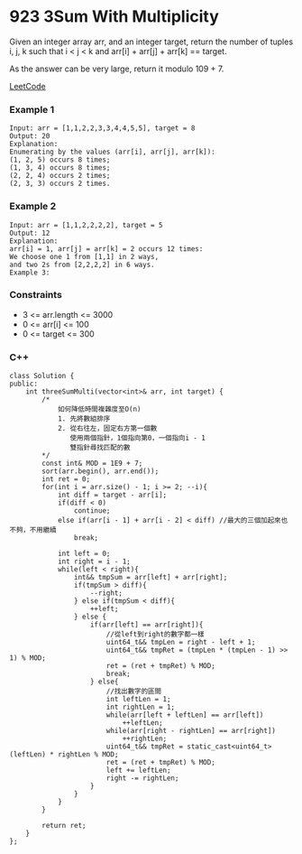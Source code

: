 # 923 3Sum With Multiplicity

Given an integer array arr, and an integer target, return the number of tuples i, j, k such that i < j < k and arr[i] + arr[j] + arr[k] == target.

As the answer can be very large, return it modulo 109 + 7.
 

[LeetCode](https://leetcode.cn/problems/3sum-with-multiplicity/)


### Example 1

```
Input: arr = [1,1,2,2,3,3,4,4,5,5], target = 8
Output: 20
Explanation: 
Enumerating by the values (arr[i], arr[j], arr[k]):
(1, 2, 5) occurs 8 times;
(1, 3, 4) occurs 8 times;
(2, 2, 4) occurs 2 times;
(2, 3, 3) occurs 2 times.
```

### Example 2

```
Input: arr = [1,1,2,2,2,2], target = 5
Output: 12
Explanation: 
arr[i] = 1, arr[j] = arr[k] = 2 occurs 12 times:
We choose one 1 from [1,1] in 2 ways,
and two 2s from [2,2,2,2] in 6 ways.
Example 3:
```

### Constraints

* 3 <= arr.length <= 3000
* 0 <= arr[i] <= 100
* 0 <= target <= 300

### C++ 

```
class Solution {
public:
    int threeSumMulti(vector<int>& arr, int target) {
        /*
            如何降低時間複雜度至O(n)
            1. 先將數組排序
            2. 從右往左，固定右方第一個數
               使用兩個指針，1個指向第0，一個指向i - 1
               雙指針尋找匹配的數
        */
        const int& MOD = 1E9 + 7;
        sort(arr.begin(), arr.end());
        int ret = 0;
        for(int i = arr.size() - 1; i >= 2; --i){
            int diff = target - arr[i];
            if(diff < 0)
                continue;
            else if(arr[i - 1] + arr[i - 2] < diff) //最大的三個加起來也不夠，不用繼續
                break;

            int left = 0;
            int right = i - 1;
            while(left < right){
                int&& tmpSum = arr[left] + arr[right];
                if(tmpSum > diff){
                    --right;
                } else if(tmpSum < diff){
                    ++left;
                } else {
                    if(arr[left] == arr[right]){ 
                        //從left到right的數字都一樣
                        uint64_t&& tmpLen = right - left + 1;
                        uint64_t&& tmpRet = (tmpLen * (tmpLen - 1) >> 1) % MOD;
                        ret = (ret + tmpRet) % MOD;
                        break;
                    } else{
                        //找出數字的區間
                        int leftLen = 1;
                        int rightLen = 1;
                        while(arr[left + leftLen] == arr[left])
                            ++leftLen;
                        while(arr[right - rightLen] == arr[right])
                            ++rightLen;
                        uint64_t&& tmpRet = static_cast<uint64_t>(leftLen) * rightLen % MOD;
                        ret = (ret + tmpRet) % MOD;
                        left += leftLen;
                        right -= rightLen;
                    }
                }                
            }
        }

        return ret;
    }
};
```